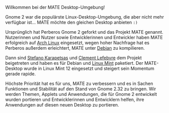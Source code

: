 <!--
.. link:
.. description:
.. tags: Arch Linux,Debian,Linux Mint
.. date: 2011-12-05 12:00:30
.. title: Introducing MATE Desktop
.. slug: 2011-12-05-introducing-mate-desktop
.. author: Clement Lefebvre
-->

Willkommen bei der MATE Desktop-Umgebung!

Gnome 2 war die populärste Linux-Desktop-Umgebung, die aber nicht mehr verfügbar ist... MATE
möchte den gleichen Desktop anbieten `:)`

Ursprünglich hat Perberos Gnome 2 geforkt und das Projekt MATE genannt. Nutzerinnen und Nutzer sowie Entwicklerinnen und Entwickler haben MATE erfolgreich auf [Arch Linux](https://www.archlinux.org) eingesetzt,
wegen hoher Nachfrage hat es Perberos außerdem erleichtert, MATE unter [Debian](https://www.debian.org) zu kompilieren.

Dann sind [Stefano Karapetsas](https://github.com/stefano-k) und [Clement Lefebvre](https://github.com/clefebvre)
dem Projekt beigetreten und haben es für Debian und [Linux Mint](https://www.linuxmint.com) paketiert.
Der MATE-Desktop wurde in Linux Mint 12 eingesetzt und steigert sein Momentum gerade rapide.

Höchste Priorität hat es für uns, MATE zu verbessern und es in Sachen Funktionen
und Stabilität auf den Stand von Gnome 2.32 zu bringen. Wir werden Themen, Applets und Anwendungen, die
für Gnome 2 entwickelt wurden portieren und Entwicklerinnen und Entwicklern helfen, ihre Anwendungen auf
diesen neuen Desktop zu portieren.


